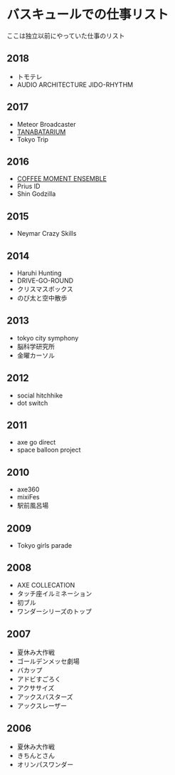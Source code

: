 # バスキュールでの仕事リスト

ここは独立以前にやっていた仕事のリスト

## 2018
* トモテレ
* AUDIO ARCHITECTURE JIDO-RHYTHM


## 2017
* Meteor Broadcaster
* [TANABATARIUM](https://www.bascule.co.jp/work/tanabatarium2017/)
* Tokyo Trip


## 2016
* [COFFEE MOMENT ENSEMBLE](https://www.bascule.co.jp/work/nescafe-cme/)
* Prius ID
* Shin Godzilla


## 2015
* Neymar Crazy Skills


## 2014
* Haruhi Hunting
* DRIVE-GO-ROUND
* クリスマスボックス
* のび太と空中散歩


## 2013
* tokyo city symphony
* 脳科学研究所
* 金曜カーソル


## 2012
* social hitchhike
* dot switch


## 2011
* axe go direct
* space balloon project

## 2010
* axe360
* mixiFes
* 駅前風呂場


## 2009
* Tokyo girls parade 


## 2008
* AXE COLLECATION
* タッチ座イルミネーション
* 初ブル
* ワンダーシリーズのトップ


## 2007
* 夏休み大作戦
* ゴールデンメッセ劇場
* バカップ
* アドビすごろく
* アクササイズ
* アックスバスターズ
* アックスレーザー


## 2006
* 夏休み大作戦　
* きちんとさん
* オリンパスワンダー


